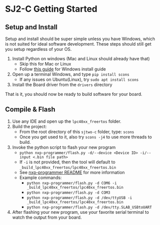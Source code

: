# SJ2-C Getting Started


## Setup and Install

Setup and install should be super simple unless you have Windows, which is not suited for ideal software development. These steps should still get you setup regardless of your OS.

1. Install Python on windows (Mac and Linux should already have that)
    * Skip this for Mac or Linux
    * Follow [this guide](installs/README.md) for Windows install guide
2. Open up a terminal Windows, and type `pip install scons`
    * If any issues on Ubuntu(Linux), try `sudo apt install scons`
3. Install the Board driver from the `drivers` directory

That is it, you should now be ready to build software for your board.


## Compile & Flash

1. Use any IDE and open up the `lpc40xx_freertos` folder.
2. Build the project:
    * From the root directory of this `sjtwo-c` folder, type: `scons`
    * Once you get used to it, also try `scons -j4` to use more threads to build.
3. Invoke the python script to flash your new program
    * `python nxp-programmer/flash.py -d/--device <Device ID> -i/--input <.bin file path>`
    * If `-i` is not provided, then the tool will default to `_build_lpc40xx_freertos/lpc40xx_freertos.bin`
    * See [nxp-programmer README](nxp-programmer/README.md) for more information
    * Example commands:
        * `python nxp-programmer/flash.py -d COM6 -i _build_lpc40xx_freertos/lpc40xx_freertos.bin`
        * `python nxp-programmer/flash.py -d COM3`
        * `python nxp-programmer/flash.py -d /dev/ttyUSB -i _build_lpc40xx_freertos/lpc40xx_freertos.bin`
        * `python nxp-programmer/flash.py -d /dev/tty.SLAB_USBtoUART`
4. After flashing your new program, use your favorite serial terminal to watch the output from your board.
